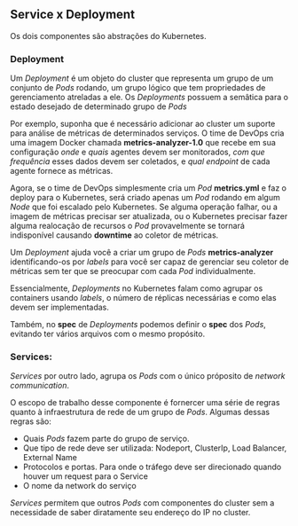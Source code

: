## Service x Deployment

Os dois componentes são abstrações do Kubernetes.

### Deployment

Um *Deployment* é um objeto do cluster que representa um grupo de um conjunto de *Pods* rodando, um grupo lógico que tem propriedades de gerenciamento atreladas a ele. Os *Deployments* possuem a semâtica para o estado desejado de determinado grupo de *Pods*

Por exemplo, suponha que é necessário adicionar ao cluster um suporte para análise de métricas de determinados serviços. O time de DevOps cria uma imagem Docker chamada **metrics-analyzer-1.0** que recebe em sua configuração *onde* e *quais* agentes devem ser monitorados, *com que frequência* esses dados devem ser coletados, e *qual endpoint* de cada agente fornece as métricas. 

Agora, se o time de DevOps simplesmente cria um *Pod* **metrics.yml** e faz o deploy para o Kubernetes, será criado apenas um *Pod* rodando em algum *Node* que foi escalado pelo Kubernetes. Se alguma operação falhar, ou a imagem de métricas precisar ser atualizada, ou o Kubernetes precisar fazer alguma realocação de recursos o *Pod* provavelmente se tornará indisponível causando **downtime** ao coletor de métricas. 

Um *Deployment* ajuda você a criar um grupo de *Pods* **metrics-analyzer** identificando-os por *labels* para você ser capaz de gerenciar seu coletor de métricas sem ter que se preocupar com cada *Pod* individualmente. 

Essencialmente, *Deployments* no Kubernetes falam como agrupar os containers usando *labels*, o número de réplicas necessárias e como elas devem ser implementadas. 

Também, no **spec** de *Deployments* podemos definir o **spec** dos *Pods*, evitando ter vários arquivos com o mesmo propósito.


### Services:

*Services* por outro lado, agrupa os *Pods* com o único próposito de *network communication*.

O escopo de trabalho desse componente é fornercer uma série de regras quanto à infraestrutura de rede de um grupo de *Pods*. Algumas dessas regras são:

- Quais *Pods* fazem parte do grupo de serviço.
- Que tipo de rede deve ser utilizada: Nodeport, ClusterIp, Load Balancer, External Name
- Protocolos e portas. Para onde o tráfego deve ser direcionado quando houver um request para o Service
- O nome da network do serviço

*Services* permitem que outros *Pods* com componentes do cluster sem a necessidade de saber diratamente seu endereço do IP no cluster. 








